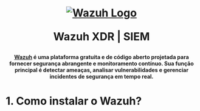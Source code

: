 <h1 align="center">

[![Wazuh Logo](https://github.com/user-attachments/assets/119abd64-9d52-4170-b976-6037f76f6097)](https://wazuh.com)

Wazuh XDR | SIEM

</h1>


<h4 align="center">
  
[Wazuh](https://wazuh.com) é uma plataforma gratuita e de código aberto projetada para fornecer segurança abrangente e monitoramento contínuo. Sua função principal é detectar ameaças, analisar vulnerabilidades e gerenciar incidentes de segurança em tempo real.

</h4>


# 1. Como instalar o Wazuh?

